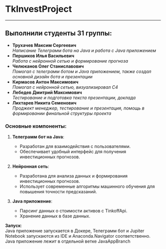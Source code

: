 # TkInvestProject

***

## Выполнили студенты 31 группы:

- **Трухачев Максим Сергеевич**  
  *Написание Телеграмм бота на Java и работа с Java приложением*
- **Першиков Илья Васильевич**  
  *Работа с нейронной сетью и формирование прогноза*
- **Челюканов Олег Станиславович**  
  *Помогал с телеграмм ботом и Java приложением, также создал основной дизайн бота и презентации*
- **Кирмасов Антон Максимович**  
  *Помогал с нейронной сетью, визуализировал С4*
- **Лебедев Дмитрий Максимович**  
  *Тестирование и подготовка текста презентации, доклада*
- **Лихтарев Никита Семенович**  
  *Проджект менеджер, тестирование и презентация, помощь в формировании финальной структуры проекта*

### Основные компоненты:

1. **Телеграмм бот на Java**:
   - Разработан для взаимодействия с пользователями.
   - Обеспечивает удобный интерфейс для получения инвестиционных прогнозов.

2. **Нейронная сеть**:
   - Разработана для анализа данных и формирования инвестиционных прогнозов.
   - Использует современные алгоритмы машинного обучения для повышения точности предсказаний.

3. **Java приложение**:
   - Парсинг данных о стоимости активов с TinkoffApi.
   - Хранение данных в базе данных.

 **Запуск**:  
Java приложение запускается в Докере, Телеграмм бот и Jupiter Notebook запускаются из IDE и Anaconda.Navigator соответственно.
Java приложение лежит в отдельной ветке JavaAppBranch
